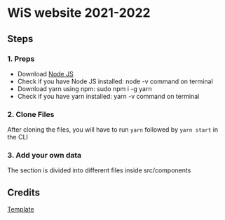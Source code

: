 # WiS website 2021-2022

## Steps
### 1. Preps
- Download <a href="https://nodejs.org/">Node JS</a>
- Check if you have Node JS installed:
    node -v command on terminal
- Download yarn using npm:
    sudo npm i -g yarn
- Check if you have yarn installed:
    yarn -v command on terminal
### 2. Clone Files
After cloning the files, you will have to run ```yarn``` followed by ```yarn start``` in the CLI

### 3. Add your own data 
The section is divided into different files inside src/components

## Credits
<a href="https://github.com/issaafalkattan/React-Landing-Page-Template">Template</a>

